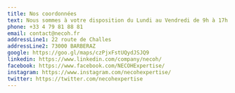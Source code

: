 ```yaml
---
title: Nos coordonnées
text: Nous sommes à votre disposition du Lundi au Vendredi de 9h à 17h.
phone: +33 4 79 81 88 81
email: contact@necoh.fr
addressLine1: 22 route de Challes
addressLine2: 73000 BARBERAZ
google: https://goo.gl/maps/czPjxFstUQydJSJQ9
linkedin: https://www.linkedin.com/company/necoh/
facebook: https://www.facebook.com/NECOHExpertise/
instagram: https://www.instagram.com/necohexpertise/
twitter: https://twitter.com/necohexpertise
---
```

